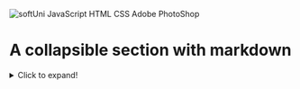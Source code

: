 ![softUni](https://user-images.githubusercontent.com/86298268/129677748-bb35591b-c25a-4249-b0ea-aeb34700752d.png)
JavaScript 
HTML
CSS
Adobe PhotoShop



# A collapsible section with markdown
<details>
  <summary>Click to expand!</summary>
  
  ## Heading
  1. A numbered
  2. list
     * With some
     * Sub bullets
</details>
